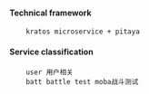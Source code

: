 #### Technical framework
```
    kratos microservice + pitaya
```


#### Service classification
```
    user 用户相关
    batt battle test moba战斗测试
```